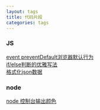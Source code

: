 ```yaml
---
layout: tags
title: 代码片段
categories: tags
---
```


### JS
[event preventDefault浏览器默认行为](/code-snippet/event-prevent-default.html)  
[if/else判断的优雅写法](/code-snippet/js-complex-judge.html)  
[格式化json数据](/code-snippet/json-format.html)  

### node
[node 控制台输出颜色](/code-snippet/node-color.html)  

